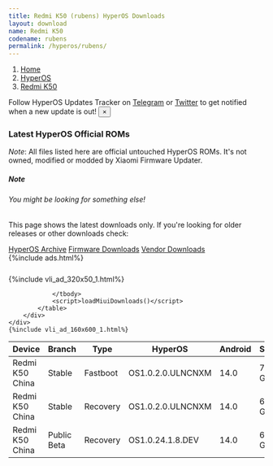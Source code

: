 ```yaml
---
title: Redmi K50 (rubens) HyperOS Downloads
layout: download
name: Redmi K50
codename: rubens
permalink: /hyperos/rubens/
---
```

<nav aria-label="breadcrumb">
    <ol class="breadcrumb">
        <li class="breadcrumb-item"><a href="/">Home</a></li>
        <li class="breadcrumb-item"><a href="/hyperos/">HyperOS</a></li>
        <li class="breadcrumb-item active" aria-current="page"><a href="/hyperos/rubens/">Redmi K50</a></li>
    </ol>
</nav>
<div class="alert alert-primary alert-dismissible fade show" role="alert">
    Follow HyperOS Updates Tracker on <a href="https://t.me/MIUIUpdatesTracker" class="alert-link">Telegram</a>
     or <a href="https://twitter.com/MiFwUpdater" class="alert-link">Twitter</a> to get notified when a new update is out!
    <button type="button" class="close" data-dismiss="alert" aria-label="Close">
        <span aria-hidden="true">&times;</span>
    </button>
</div>

### Latest HyperOS Official ROMs
*Note*: All files listed here are official untouched HyperOS ROMs. It's not owned, modified or modded by Xiaomi Firmware Updater.
<div class="card">
  <div class="card-body">
    <h5 class="card-title">Note</h5>
    <h6 class="card-subtitle mb-2 text-muted">You might be looking for something else!</h6>
    <p class="card-text">This page shows the latest downloads only.
     If you're looking for older releases or other downloads check:</p>
    <a href="/archive/hyperos/rubens/" class="card-link">HyperOS Archive</a>
    <a href="/firmware/rubens/" class="card-link">Firmware Downloads</a>
    <a href="/vendor/rubens/" class="card-link">Vendor Downloads</a>
  </div>
</div>
{%include ads.html%}
<div class="row justify-content-center">
    <div class="col-10">
        <div class="table-responsive-md" style="margin-top: 25px;">
            {%include vli_ad_320x50_1.html%}
            <table id="miui" class="display dt-responsive nowrap compact table table-striped table-hover table-sm">
                <thead class="thead-dark">
                    <tr>
                        <th data-ref="device">Device</th>
                        <th data-ref="branch">Branch</th>
                        <th data-ref="type">Type</th>
                        <th data-ref="miui">HyperOS</th>
                        <th data-ref="android">Android</th>
                        <th data-ref="size">Size</th>
                        <th data-ref="size">Date</th>
                        <th data-ref="link">Link</th>
                    </tr>
                </thead>
                <tbody>
                <tr><td>Redmi K50 China</td><td>Stable</td><td>Fastboot</td><td>OS1.0.2.0.ULNCNXM</td><td>14.0</td><td>7.2 GB</td><td>2024-02-29</td><td><a href="/hyperos/rubens/stable/OS1.0.2.0.ULNCNXM/">Download</a></td></tr>
<tr><td>Redmi K50 China</td><td>Stable</td><td>Recovery</td><td>OS1.0.2.0.ULNCNXM</td><td>14.0</td><td>6.1 GB</td><td>2024-01-29</td><td><a href="/hyperos/rubens/stable/OS1.0.2.0.ULNCNXM/">Download</a></td></tr>
<tr><td>Redmi K50 China</td><td>Public Beta</td><td>Recovery</td><td>OS1.0.24.1.8.DEV</td><td>14.0</td><td>6.1 GB</td><td>2024-01-12</td><td><a href="/hyperos/rubens/public beta/OS1.0.24.1.8.DEV/">Download</a></td></tr>

                </tbody>
                <script>loadMiuiDownloads()</script>
            </table>
        </div>
    </div>
    {%include vli_ad_160x600_1.html%}
</div>
